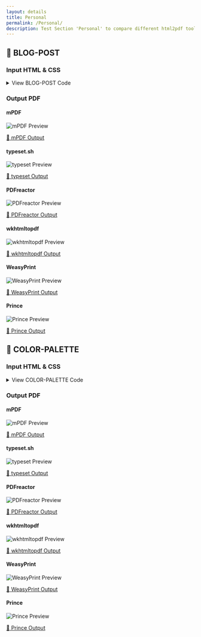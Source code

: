 ```yaml
---
layout: details
title: Personal
permalink: /Personal/
description: Test Section 'Personal' to compare different html2pdf tools.
---
```




## 🔬 BLOG-POST

### Input HTML & CSS

<details>
    <summary>
        View BLOG-POST Code
    </summary>
    <pre><code class="hljs xml"><span class="hljs-meta">&lt;!doctype <span class="hljs-meta-keyword">html</span>&gt;</span>
<span class="hljs-tag">&lt;<span class="hljs-name">html</span> <span class="hljs-attr">lang</span>=<span class="hljs-string">"en"</span>&gt;</span>
  <span class="hljs-tag">&lt;<span class="hljs-name">head</span>&gt;</span>
    <span class="hljs-tag">&lt;<span class="hljs-name">meta</span> <span class="hljs-attr">charset</span>=<span class="hljs-string">"utf-8"</span>/&gt;</span>
    <span class="hljs-tag">&lt;<span class="hljs-name">style</span>&gt;</span>
html,body
{
	height:100%;
	margin:0;
	padding:0
}

body
{
	font-size:1.2rem;
	font-family:monospace
}

a
{
	color:#195584
}

a:visited,a:hover,a:active
{
	color:#7b598f
}

.boxes
{
	display:grid;
	grid-template-columns:repeat(auto-fill,minmax(320px,1fr));
	grid-gap:2rem;
	margin:2rem
}

.boxes a
{
	padding:2rem;
	border:1vw solid;
	text-decoration:none;
	font-weight:700;
	font-size:1.4rem;
	background:#e0ffff
}

.boxes a span
{
	color:#000;
	margin-top:2rem;
	display:block;
	font-weight:400;
	font-size:1.2rem
}

h1
{
	letter-spacing:.2em;
	padding:2rem;
	padding-top:0;
	margin:0;
	overflow:hidden;
	font-weight:700
}

	@page
	{
		margin:2cm;
		background:#ffffe0
	}

	img{
		max-width: 100%;
	}

	@page:first
	{
		@top-right{
			content: "";
		}
		@top-left{
			content: "";
		}
		@bottom-right{
			content: "";
		}
		@bottom-left{
			content: "";
		}
		margin-top:6cm
	}

	@page:left
	{
		@top-left{
			content: "Create Color Images from HEX colors with PHP";
		}
		@bottom-right{
			content: counter(page);
		}
		margin-right:4cm
	}

	@page:right
	{
		@top-right{
			content: "Create Color Images from HEX colors with PHP";
		}
		@bottom-left{
			content: counter(page);
		}
		margin-left:4cm
	}

	body
	{
		font-size:24pt
	}

	html *,a,a:visited,a:hover,a:active
	{
		color:#000;
		font-family:Georgia,serif
	}

	code{
		word-break:break-word;
	}

	a:after
	{
		display:block;
		margin-top:1cm;
		content:attr(href);
		overflow-wrap:break-word;
		word-wrap:break-word;
		-ms-word-break:break-all;
		word-break:break-all;
		word-break:break-word;
		-ms-hyphens:auto;
		-moz-hyphens:auto;
		-webkit-hyphens:auto;
		hyphens:auto
	}

	h2
	{
		page-break-before:always
	}

	h2:nth-child(1):before
	{
		page-break-after:always;
		display:block;
		font-size:1.4rem;
		font-weight:400;
		content:"Source: https://convertingcolors.com/blog/article/create_color_images_from_hex_colors_with_php.html"
	}

	h1:after
	{
		display:block;
		margin-top:4cm;
		content:"Beautiful Color Palettes with PHP";
		line-height:12vw;
		font-size:6vw
	}

	.boxes
	{
		display:block
	}

	.boxes a
	{
		page-break-inside:avoid;
		display:block;
		width:calc(100vw - 4cm);
		margin-bottom:1cm;
		padding:1cm;
		border:1mm solid;
		border-color:#000;
		border-image:none
	}

	.boxes a span
	{
		font-size:1.4rem
	}

	
/*

Monokai Sublime style. Derived from Monokai by noformnocontent http://nn.mit-license.org/

*/

.hljs {
    display: block;
    overflow-x: auto;
    padding: 0.5em;
    background: #23241f;
  }
  
  .hljs,
  .hljs-tag,
  .hljs-subst {
    color: #f8f8f2;
  }
  
  .hljs-strong,
  .hljs-emphasis {
    color: #a8a8a2;
  }
  
  .hljs-bullet,
  .hljs-quote,
  .hljs-number,
  .hljs-regexp,
  .hljs-literal,
  .hljs-link {
    color: #ae81ff;
  }
  
  .hljs-code,
  .hljs-title,
  .hljs-section,
  .hljs-selector-class {
    color: #a6e22e;
  }
  
  .hljs-strong {
    font-weight: bold;
  }
  
  .hljs-emphasis {
    font-style: italic;
  }
  
  .hljs-keyword,
  .hljs-selector-tag,
  .hljs-name,
  .hljs-attr {
    color: #f92672;
  }
  
  .hljs-symbol,
  .hljs-attribute {
    color: #66d9ef;
  }
  
  .hljs-params,
  .hljs-class .hljs-title {
    color: #f8f8f2;
  }
  
  .hljs-string,
  .hljs-type,
  .hljs-built_in,
  .hljs-builtin-name,
  .hljs-selector-id,
  .hljs-selector-attr,
  .hljs-selector-pseudo,
  .hljs-addition,
  .hljs-variable,
  .hljs-template-variable {
    color: #e6db74;
  }
  
  .hljs-comment,
  .hljs-deletion,
  .hljs-meta {
    color: #75715e;
  }
    <span class="hljs-tag">&lt;/<span class="hljs-name">style</span>&gt;</span>
  <span class="hljs-tag">&lt;/<span class="hljs-name">head</span>&gt;</span>
  <span class="hljs-tag">&lt;<span class="hljs-name">body</span>&gt;</span>
	<span class="hljs-tag">&lt;<span class="hljs-name">header</span> <span class="hljs-attr">role</span>=<span class="hljs-string">"banner"</span>&gt;</span>
		<span class="hljs-tag">&lt;<span class="hljs-name">h1</span>&gt;</span>Create Color Images from HEX colors with PHP<span class="hljs-tag">&lt;/<span class="hljs-name">h1</span>&gt;</span>
	<span class="hljs-tag">&lt;/<span class="hljs-name">header</span>&gt;</span>
	<span class="hljs-tag">&lt;<span class="hljs-name">main</span> <span class="hljs-attr">role</span>=<span class="hljs-string">"main"</span>&gt;</span>
		<span class="hljs-tag">&lt;<span class="hljs-name">p</span>&gt;</span><span class="hljs-tag">&lt;<span class="hljs-name">img</span> <span class="hljs-attr">src</span>=<span class="hljs-string">"https://convertingcolors.com/images/create_color_images_from_hex_colors_with_php/result_6_colors.png"</span> <span class="hljs-attr">alt</span>=<span class="hljs-string">"Result six colors"</span> <span class="hljs-attr">title</span>=<span class="hljs-string">"Result six colors"</span>&gt;</span><span class="hljs-tag">&lt;/<span class="hljs-name">p</span>&gt;</span>
			<span class="hljs-tag">&lt;<span class="hljs-name">p</span>&gt;</span>As a source for our image, we take a PHP array which contains the HEX values of the background and text colors we want to use for our image.<span class="hljs-tag">&lt;/<span class="hljs-name">p</span>&gt;</span>
			<span class="hljs-tag">&lt;<span class="hljs-name">pre</span>&gt;</span><span class="hljs-tag">&lt;<span class="hljs-name">code</span> <span class="hljs-attr">class</span>=<span class="hljs-string">"hljs php"</span>&gt;</span><span class="hljs-tag">&lt;<span class="hljs-name">span</span> <span class="hljs-attr">class</span>=<span class="hljs-string">"hljs-meta"</span>&gt;</span><span class="hljs-symbol">&amp;lt;</span>?php<span class="hljs-tag">&lt;/<span class="hljs-name">span</span>&gt;</span>
				$aColors = [
					[
						<span class="hljs-tag">&lt;<span class="hljs-name">span</span> <span class="hljs-attr">class</span>=<span class="hljs-string">"hljs-string"</span>&gt;</span>'background'<span class="hljs-tag">&lt;/<span class="hljs-name">span</span>&gt;</span> =<span class="hljs-symbol">&amp;gt;</span> <span class="hljs-tag">&lt;<span class="hljs-name">span</span> <span class="hljs-attr">class</span>=<span class="hljs-string">"hljs-string"</span>&gt;</span>'E24667'<span class="hljs-tag">&lt;/<span class="hljs-name">span</span>&gt;</span>,
						<span class="hljs-tag">&lt;<span class="hljs-name">span</span> <span class="hljs-attr">class</span>=<span class="hljs-string">"hljs-string"</span>&gt;</span>'text'<span class="hljs-tag">&lt;/<span class="hljs-name">span</span>&gt;</span>       =<span class="hljs-symbol">&amp;gt;</span> <span class="hljs-tag">&lt;<span class="hljs-name">span</span> <span class="hljs-attr">class</span>=<span class="hljs-string">"hljs-string"</span>&gt;</span>'FFFFFF'<span class="hljs-tag">&lt;/<span class="hljs-name">span</span>&gt;</span>
					],
					[
						<span class="hljs-tag">&lt;<span class="hljs-name">span</span> <span class="hljs-attr">class</span>=<span class="hljs-string">"hljs-string"</span>&gt;</span>'background'<span class="hljs-tag">&lt;/<span class="hljs-name">span</span>&gt;</span> =<span class="hljs-symbol">&amp;gt;</span> <span class="hljs-tag">&lt;<span class="hljs-name">span</span> <span class="hljs-attr">class</span>=<span class="hljs-string">"hljs-string"</span>&gt;</span>'FFC9D5'<span class="hljs-tag">&lt;/<span class="hljs-name">span</span>&gt;</span>,
						<span class="hljs-tag">&lt;<span class="hljs-name">span</span> <span class="hljs-attr">class</span>=<span class="hljs-string">"hljs-string"</span>&gt;</span>'text'<span class="hljs-tag">&lt;/<span class="hljs-name">span</span>&gt;</span>       =<span class="hljs-symbol">&amp;gt;</span> <span class="hljs-tag">&lt;<span class="hljs-name">span</span> <span class="hljs-attr">class</span>=<span class="hljs-string">"hljs-string"</span>&gt;</span>'000000'<span class="hljs-tag">&lt;/<span class="hljs-name">span</span>&gt;</span>
					],
					[
						<span class="hljs-tag">&lt;<span class="hljs-name">span</span> <span class="hljs-attr">class</span>=<span class="hljs-string">"hljs-string"</span>&gt;</span>'background'<span class="hljs-tag">&lt;/<span class="hljs-name">span</span>&gt;</span> =<span class="hljs-symbol">&amp;gt;</span> <span class="hljs-tag">&lt;<span class="hljs-name">span</span> <span class="hljs-attr">class</span>=<span class="hljs-string">"hljs-string"</span>&gt;</span>'C046E2'<span class="hljs-tag">&lt;/<span class="hljs-name">span</span>&gt;</span>,
						<span class="hljs-tag">&lt;<span class="hljs-name">span</span> <span class="hljs-attr">class</span>=<span class="hljs-string">"hljs-string"</span>&gt;</span>'text'<span class="hljs-tag">&lt;/<span class="hljs-name">span</span>&gt;</span>       =<span class="hljs-symbol">&amp;gt;</span> <span class="hljs-tag">&lt;<span class="hljs-name">span</span> <span class="hljs-attr">class</span>=<span class="hljs-string">"hljs-string"</span>&gt;</span>'000000'<span class="hljs-tag">&lt;/<span class="hljs-name">span</span>&gt;</span>
					],
					[
						<span class="hljs-tag">&lt;<span class="hljs-name">span</span> <span class="hljs-attr">class</span>=<span class="hljs-string">"hljs-string"</span>&gt;</span>'background'<span class="hljs-tag">&lt;/<span class="hljs-name">span</span>&gt;</span> =<span class="hljs-symbol">&amp;gt;</span> <span class="hljs-tag">&lt;<span class="hljs-name">span</span> <span class="hljs-attr">class</span>=<span class="hljs-string">"hljs-string"</span>&gt;</span>'806066'<span class="hljs-tag">&lt;/<span class="hljs-name">span</span>&gt;</span>,
						<span class="hljs-tag">&lt;<span class="hljs-name">span</span> <span class="hljs-attr">class</span>=<span class="hljs-string">"hljs-string"</span>&gt;</span>'text'<span class="hljs-tag">&lt;/<span class="hljs-name">span</span>&gt;</span>       =<span class="hljs-symbol">&amp;gt;</span> <span class="hljs-tag">&lt;<span class="hljs-name">span</span> <span class="hljs-attr">class</span>=<span class="hljs-string">"hljs-string"</span>&gt;</span>'FFFFFF'<span class="hljs-tag">&lt;/<span class="hljs-name">span</span>&gt;</span>
					],
					[
						<span class="hljs-tag">&lt;<span class="hljs-name">span</span> <span class="hljs-attr">class</span>=<span class="hljs-string">"hljs-string"</span>&gt;</span>'background'<span class="hljs-tag">&lt;/<span class="hljs-name">span</span>&gt;</span> =<span class="hljs-symbol">&amp;gt;</span> <span class="hljs-tag">&lt;<span class="hljs-name">span</span> <span class="hljs-attr">class</span>=<span class="hljs-string">"hljs-string"</span>&gt;</span>'000000'<span class="hljs-tag">&lt;/<span class="hljs-name">span</span>&gt;</span>,
						<span class="hljs-tag">&lt;<span class="hljs-name">span</span> <span class="hljs-attr">class</span>=<span class="hljs-string">"hljs-string"</span>&gt;</span>'text'<span class="hljs-tag">&lt;/<span class="hljs-name">span</span>&gt;</span>       =<span class="hljs-symbol">&amp;gt;</span> <span class="hljs-tag">&lt;<span class="hljs-name">span</span> <span class="hljs-attr">class</span>=<span class="hljs-string">"hljs-string"</span>&gt;</span>'FFFFFF'<span class="hljs-tag">&lt;/<span class="hljs-name">span</span>&gt;</span>
					],
					[
						<span class="hljs-tag">&lt;<span class="hljs-name">span</span> <span class="hljs-attr">class</span>=<span class="hljs-string">"hljs-string"</span>&gt;</span>'background'<span class="hljs-tag">&lt;/<span class="hljs-name">span</span>&gt;</span> =<span class="hljs-symbol">&amp;gt;</span> <span class="hljs-tag">&lt;<span class="hljs-name">span</span> <span class="hljs-attr">class</span>=<span class="hljs-string">"hljs-string"</span>&gt;</span>'808080'<span class="hljs-tag">&lt;/<span class="hljs-name">span</span>&gt;</span>,
						<span class="hljs-tag">&lt;<span class="hljs-name">span</span> <span class="hljs-attr">class</span>=<span class="hljs-string">"hljs-string"</span>&gt;</span>'text'<span class="hljs-tag">&lt;/<span class="hljs-name">span</span>&gt;</span>       =<span class="hljs-symbol">&amp;gt;</span> <span class="hljs-tag">&lt;<span class="hljs-name">span</span> <span class="hljs-attr">class</span>=<span class="hljs-string">"hljs-string"</span>&gt;</span>'FFFFFF'<span class="hljs-tag">&lt;/<span class="hljs-name">span</span>&gt;</span>
					]
				];<span class="hljs-tag">&lt;/<span class="hljs-name">code</span>&gt;</span><span class="hljs-tag">&lt;/<span class="hljs-name">pre</span>&gt;</span>
			<span class="hljs-tag">&lt;<span class="hljs-name">p</span>&gt;</span>Via <span class="hljs-tag">&lt;<span class="hljs-name">a</span> <span class="hljs-attr">href</span>=<span class="hljs-string">"https://www.php.net/array_walk"</span> <span class="hljs-attr">target</span>=<span class="hljs-string">"_blank"</span> <span class="hljs-attr">rel</span>=<span class="hljs-string">"noreferrer noopener"</span>&gt;</span>array_walk<span class="hljs-tag">&lt;/<span class="hljs-name">a</span>&gt;</span>, we add the RGB versions of the colors to the array by adding two new keys, background_rgb and text_rgb. We also add the text message we want to see on the image with the key text_msg.<span class="hljs-tag">&lt;/<span class="hljs-name">p</span>&gt;</span>
			<span class="hljs-tag">&lt;<span class="hljs-name">pre</span>&gt;</span><span class="hljs-tag">&lt;<span class="hljs-name">code</span> <span class="hljs-attr">class</span>=<span class="hljs-string">"hljs php"</span>&gt;</span>array_walk($aColors, <span class="hljs-tag">&lt;<span class="hljs-name">span</span> <span class="hljs-attr">class</span>=<span class="hljs-string">"hljs-function"</span>&gt;</span><span class="hljs-tag">&lt;<span class="hljs-name">span</span> <span class="hljs-attr">class</span>=<span class="hljs-string">"hljs-keyword"</span>&gt;</span>function<span class="hljs-tag">&lt;/<span class="hljs-name">span</span>&gt;</span><span class="hljs-tag">&lt;<span class="hljs-name">span</span> <span class="hljs-attr">class</span>=<span class="hljs-string">"hljs-params"</span>&gt;</span>(<span class="hljs-symbol">&amp;amp;</span>$aColor, $key)<span class="hljs-tag">&lt;/<span class="hljs-name">span</span>&gt;</span><span class="hljs-tag">&lt;/<span class="hljs-name">span</span>&gt;</span>{<span class="hljs-tag">&lt;/<span class="hljs-name">code</span>&gt;</span><span class="hljs-tag">&lt;/<span class="hljs-name">pre</span>&gt;</span>
			<span class="hljs-tag">&lt;<span class="hljs-name">p</span>&gt;</span>Within the array_walk, we convert the <span class="hljs-tag">&lt;<span class="hljs-name">a</span> <span class="hljs-attr">href</span>=<span class="hljs-string">"https://convertingcolors.com/format-hex.html"</span> <span class="hljs-attr">target</span>=<span class="hljs-string">"_blank"</span> <span class="hljs-attr">rel</span>=<span class="hljs-string">"noreferrer noopener"</span>&gt;</span>HEX color<span class="hljs-tag">&lt;/<span class="hljs-name">a</span>&gt;</span> value to RGB. For details on the conversion, please see <span class="hljs-tag">&lt;<span class="hljs-name">a</span> <span class="hljs-attr">href</span>=<span class="hljs-string">"https://convertingcolors.com/blog/article/convert_hex_to_rgb_with_php.html"</span> <span class="hljs-attr">target</span>=<span class="hljs-string">"_blank"</span> <span class="hljs-attr">rel</span>=<span class="hljs-string">"noreferrer noopener"</span>&gt;</span>the blog post Convert HEX to RGB with PHP
			<span class="hljs-tag">&lt;/<span class="hljs-name">a</span>&gt;</span>.<span class="hljs-tag">&lt;/<span class="hljs-name">p</span>&gt;</span>
			<span class="hljs-tag">&lt;<span class="hljs-name">pre</span>&gt;</span><span class="hljs-tag">&lt;<span class="hljs-name">code</span> <span class="hljs-attr">class</span>=<span class="hljs-string">"hljs php"</span>&gt;</span>    <span class="hljs-tag">&lt;<span class="hljs-name">span</span> <span class="hljs-attr">class</span>=<span class="hljs-string">"hljs-keyword"</span>&gt;</span>list<span class="hljs-tag">&lt;/<span class="hljs-name">span</span>&gt;</span>(
					$iBackgroundRed, 
					$iBackgroundGreen, 
					$iBackgroundBlue
				) = array_map(
					<span class="hljs-tag">&lt;<span class="hljs-name">span</span> <span class="hljs-attr">class</span>=<span class="hljs-string">"hljs-string"</span>&gt;</span>'hexdec'<span class="hljs-tag">&lt;/<span class="hljs-name">span</span>&gt;</span>, 
					str_split($aColor[<span class="hljs-tag">&lt;<span class="hljs-name">span</span> <span class="hljs-attr">class</span>=<span class="hljs-string">"hljs-string"</span>&gt;</span>'background'<span class="hljs-tag">&lt;/<span class="hljs-name">span</span>&gt;</span>], <span class="hljs-tag">&lt;<span class="hljs-name">span</span> <span class="hljs-attr">class</span>=<span class="hljs-string">"hljs-number"</span>&gt;</span>2<span class="hljs-tag">&lt;/<span class="hljs-name">span</span>&gt;</span>)
				);<span class="hljs-tag">&lt;/<span class="hljs-name">code</span>&gt;</span><span class="hljs-tag">&lt;/<span class="hljs-name">pre</span>&gt;</span>
			<span class="hljs-tag">&lt;<span class="hljs-name">p</span>&gt;</span>Again we convert the <span class="hljs-tag">&lt;<span class="hljs-name">a</span> <span class="hljs-attr">href</span>=<span class="hljs-string">"https://convertingcolors.com/format-hex.html"</span> <span class="hljs-attr">target</span>=<span class="hljs-string">"_blank"</span> <span class="hljs-attr">rel</span>=<span class="hljs-string">"noreferrer noopener"</span>&gt;</span>HEX color<span class="hljs-tag">&lt;/<span class="hljs-name">a</span>&gt;</span>, but this time for the text color.<span class="hljs-tag">&lt;/<span class="hljs-name">p</span>&gt;</span>
			<span class="hljs-tag">&lt;<span class="hljs-name">pre</span>&gt;</span><span class="hljs-tag">&lt;<span class="hljs-name">code</span> <span class="hljs-attr">class</span>=<span class="hljs-string">"hljs php"</span>&gt;</span>    <span class="hljs-tag">&lt;<span class="hljs-name">span</span> <span class="hljs-attr">class</span>=<span class="hljs-string">"hljs-keyword"</span>&gt;</span>list<span class="hljs-tag">&lt;/<span class="hljs-name">span</span>&gt;</span>(
					$iTextRed, 
					$iTextGreen, 
					$iTextBlue
				) = array_map(
					<span class="hljs-tag">&lt;<span class="hljs-name">span</span> <span class="hljs-attr">class</span>=<span class="hljs-string">"hljs-string"</span>&gt;</span>'hexdec'<span class="hljs-tag">&lt;/<span class="hljs-name">span</span>&gt;</span>, 
					str_split($aColor[<span class="hljs-tag">&lt;<span class="hljs-name">span</span> <span class="hljs-attr">class</span>=<span class="hljs-string">"hljs-string"</span>&gt;</span>'text'<span class="hljs-tag">&lt;/<span class="hljs-name">span</span>&gt;</span>], <span class="hljs-tag">&lt;<span class="hljs-name">span</span> <span class="hljs-attr">class</span>=<span class="hljs-string">"hljs-number"</span>&gt;</span>2<span class="hljs-tag">&lt;/<span class="hljs-name">span</span>&gt;</span>)
				);<span class="hljs-tag">&lt;/<span class="hljs-name">code</span>&gt;</span><span class="hljs-tag">&lt;/<span class="hljs-name">pre</span>&gt;</span>
			<span class="hljs-tag">&lt;<span class="hljs-name">p</span>&gt;</span>Then we add these values to our $aColor array and finally set the text message to the background <span class="hljs-tag">&lt;<span class="hljs-name">a</span> <span class="hljs-attr">href</span>=<span class="hljs-string">"https://convertingcolors.com/format-hex.html"</span> <span class="hljs-attr">target</span>=<span class="hljs-string">"_blank"</span> <span class="hljs-attr">rel</span>=<span class="hljs-string">"noreferrer noopener"</span>&gt;</span>HEX color<span class="hljs-tag">&lt;/<span class="hljs-name">a</span>&gt;</span>.<span class="hljs-tag">&lt;/<span class="hljs-name">p</span>&gt;</span>
			<span class="hljs-tag">&lt;<span class="hljs-name">pre</span>&gt;</span><span class="hljs-tag">&lt;<span class="hljs-name">code</span> <span class="hljs-attr">class</span>=<span class="hljs-string">"hljs php"</span>&gt;</span>    $aColor[<span class="hljs-tag">&lt;<span class="hljs-name">span</span> <span class="hljs-attr">class</span>=<span class="hljs-string">"hljs-string"</span>&gt;</span>'background_rgb'<span class="hljs-tag">&lt;/<span class="hljs-name">span</span>&gt;</span>] = [
					<span class="hljs-tag">&lt;<span class="hljs-name">span</span> <span class="hljs-attr">class</span>=<span class="hljs-string">"hljs-string"</span>&gt;</span>'red'<span class="hljs-tag">&lt;/<span class="hljs-name">span</span>&gt;</span>   =<span class="hljs-symbol">&amp;gt;</span> $iBackgroundRed, 
					<span class="hljs-tag">&lt;<span class="hljs-name">span</span> <span class="hljs-attr">class</span>=<span class="hljs-string">"hljs-string"</span>&gt;</span>'green'<span class="hljs-tag">&lt;/<span class="hljs-name">span</span>&gt;</span> =<span class="hljs-symbol">&amp;gt;</span> $iBackgroundGreen, 
					<span class="hljs-tag">&lt;<span class="hljs-name">span</span> <span class="hljs-attr">class</span>=<span class="hljs-string">"hljs-string"</span>&gt;</span>'blue'<span class="hljs-tag">&lt;/<span class="hljs-name">span</span>&gt;</span>  =<span class="hljs-symbol">&amp;gt;</span> $iBackgroundBlue
				];
				$aColor[<span class="hljs-tag">&lt;<span class="hljs-name">span</span> <span class="hljs-attr">class</span>=<span class="hljs-string">"hljs-string"</span>&gt;</span>'text_rgb'<span class="hljs-tag">&lt;/<span class="hljs-name">span</span>&gt;</span>] = [
					<span class="hljs-tag">&lt;<span class="hljs-name">span</span> <span class="hljs-attr">class</span>=<span class="hljs-string">"hljs-string"</span>&gt;</span>'red'<span class="hljs-tag">&lt;/<span class="hljs-name">span</span>&gt;</span>   =<span class="hljs-symbol">&amp;gt;</span> $iTextRed, 
					<span class="hljs-tag">&lt;<span class="hljs-name">span</span> <span class="hljs-attr">class</span>=<span class="hljs-string">"hljs-string"</span>&gt;</span>'green'<span class="hljs-tag">&lt;/<span class="hljs-name">span</span>&gt;</span> =<span class="hljs-symbol">&amp;gt;</span> $iTextGreen, 
					<span class="hljs-tag">&lt;<span class="hljs-name">span</span> <span class="hljs-attr">class</span>=<span class="hljs-string">"hljs-string"</span>&gt;</span>'blue'<span class="hljs-tag">&lt;/<span class="hljs-name">span</span>&gt;</span>  =<span class="hljs-symbol">&amp;gt;</span> $iTextBlue
				];
			
				$aColor[<span class="hljs-tag">&lt;<span class="hljs-name">span</span> <span class="hljs-attr">class</span>=<span class="hljs-string">"hljs-string"</span>&gt;</span>'text_msg'<span class="hljs-tag">&lt;/<span class="hljs-name">span</span>&gt;</span>] = <span class="hljs-tag">&lt;<span class="hljs-name">span</span> <span class="hljs-attr">class</span>=<span class="hljs-string">"hljs-string"</span>&gt;</span>'#'<span class="hljs-tag">&lt;/<span class="hljs-name">span</span>&gt;</span> . $aColor[<span class="hljs-tag">&lt;<span class="hljs-name">span</span> <span class="hljs-attr">class</span>=<span class="hljs-string">"hljs-string"</span>&gt;</span>'background'<span class="hljs-tag">&lt;/<span class="hljs-name">span</span>&gt;</span>];
			});<span class="hljs-tag">&lt;/<span class="hljs-name">code</span>&gt;</span><span class="hljs-tag">&lt;/<span class="hljs-name">pre</span>&gt;</span>
			<span class="hljs-tag">&lt;<span class="hljs-name">p</span>&gt;</span>After the extension of the array with the <span class="hljs-tag">&lt;<span class="hljs-name">a</span> <span class="hljs-attr">href</span>=<span class="hljs-string">"https://convertingcolors.com/format-rgb.html"</span> <span class="hljs-attr">target</span>=<span class="hljs-string">"_blank"</span> <span class="hljs-attr">rel</span>=<span class="hljs-string">"noreferrer noopener"</span>&gt;</span>RGB color<span class="hljs-tag">&lt;/<span class="hljs-name">a</span>&gt;</span> values, we define a new image object with the <span class="hljs-tag">&lt;<span class="hljs-name">a</span> <span class="hljs-attr">href</span>=<span class="hljs-string">"https://www.php.net/imagecreate"</span> <span class="hljs-attr">target</span>=<span class="hljs-string">"_blank"</span> <span class="hljs-attr">rel</span>=<span class="hljs-string">"noreferrer noopener"</span>&gt;</span>imagecreate<span class="hljs-tag">&lt;/<span class="hljs-name">a</span>&gt;</span> function. The width of the image is 1600 and the height 1200 pixel.<span class="hljs-tag">&lt;/<span class="hljs-name">p</span>&gt;</span>
			<span class="hljs-tag">&lt;<span class="hljs-name">pre</span>&gt;</span><span class="hljs-tag">&lt;<span class="hljs-name">code</span> <span class="hljs-attr">class</span>=<span class="hljs-string">"hljs php"</span>&gt;</span>$oImage         = imagecreate(<span class="hljs-tag">&lt;<span class="hljs-name">span</span> <span class="hljs-attr">class</span>=<span class="hljs-string">"hljs-number"</span>&gt;</span>1600<span class="hljs-tag">&lt;/<span class="hljs-name">span</span>&gt;</span>, <span class="hljs-tag">&lt;<span class="hljs-name">span</span> <span class="hljs-attr">class</span>=<span class="hljs-string">"hljs-number"</span>&gt;</span>1200<span class="hljs-tag">&lt;/<span class="hljs-name">span</span>&gt;</span>);<span class="hljs-tag">&lt;/<span class="hljs-name">code</span>&gt;</span><span class="hljs-tag">&lt;/<span class="hljs-name">pre</span>&gt;</span>
			<span class="hljs-tag">&lt;<span class="hljs-name">p</span>&gt;</span>We store the width and height in separate variables because we need them later for some calculations. Also, in that way, if you want to change the image size, you only need to change it in one place (the <span class="hljs-tag">&lt;<span class="hljs-name">a</span> <span class="hljs-attr">href</span>=<span class="hljs-string">"https://www.php.net/imagecreate"</span> <span class="hljs-attr">target</span>=<span class="hljs-string">"_blank"</span> <span class="hljs-attr">rel</span>=<span class="hljs-string">"noreferrer noopener"</span>&gt;</span>imagecreate<span class="hljs-tag">&lt;/<span class="hljs-name">a</span>&gt;</span> call).<span class="hljs-tag">&lt;/<span class="hljs-name">p</span>&gt;</span>
			<span class="hljs-tag">&lt;<span class="hljs-name">pre</span>&gt;</span><span class="hljs-tag">&lt;<span class="hljs-name">code</span> <span class="hljs-attr">class</span>=<span class="hljs-string">"hljs php"</span>&gt;</span>$iImageWidth    = imagesx($oImage);
			$iImageHeight   = imagesy($oImage);<span class="hljs-tag">&lt;/<span class="hljs-name">code</span>&gt;</span><span class="hljs-tag">&lt;/<span class="hljs-name">pre</span>&gt;</span>
			<span class="hljs-tag">&lt;<span class="hljs-name">p</span>&gt;</span>For the text message we want to display, we need to have some font file for it. In this example, I use the <span class="hljs-tag">&lt;<span class="hljs-name">a</span> <span class="hljs-attr">href</span>=<span class="hljs-string">"https://www.fontsquirrel.com/fonts/amble"</span> <span class="hljs-attr">target</span>=<span class="hljs-string">"_blank"</span> <span class="hljs-attr">rel</span>=<span class="hljs-string">"noreferrer noopener"</span>&gt;</span>Amble font, which you can find here<span class="hljs-tag">&lt;/<span class="hljs-name">a</span>&gt;</span>.<span class="hljs-tag">&lt;/<span class="hljs-name">p</span>&gt;</span>
			<span class="hljs-tag">&lt;<span class="hljs-name">pre</span>&gt;</span><span class="hljs-tag">&lt;<span class="hljs-name">code</span> <span class="hljs-attr">class</span>=<span class="hljs-string">"hljs php"</span>&gt;</span>$sFontFile      = <span class="hljs-tag">&lt;<span class="hljs-name">span</span> <span class="hljs-attr">class</span>=<span class="hljs-string">"hljs-string"</span>&gt;</span>'fonts/amble/Amble-Bold.ttf'<span class="hljs-tag">&lt;/<span class="hljs-name">span</span>&gt;</span>;<span class="hljs-tag">&lt;/<span class="hljs-name">code</span>&gt;</span><span class="hljs-tag">&lt;/<span class="hljs-name">pre</span>&gt;</span>
			<span class="hljs-tag">&lt;<span class="hljs-name">p</span>&gt;</span>In the case we have multiple colors in our array, we want to show a color palette. If only one color is there, we show this color over the full image. For that, we need to divide the image width with the number of colors, so we get to know how wide each color section should be.<span class="hljs-tag">&lt;/<span class="hljs-name">p</span>&gt;</span>
			<span class="hljs-tag">&lt;<span class="hljs-name">pre</span>&gt;</span><span class="hljs-tag">&lt;<span class="hljs-name">code</span> <span class="hljs-attr">class</span>=<span class="hljs-string">"hljs php"</span>&gt;</span>$iColorWidth    = $iImageWidth / count($aColors);<span class="hljs-tag">&lt;/<span class="hljs-name">code</span>&gt;</span><span class="hljs-tag">&lt;/<span class="hljs-name">pre</span>&gt;</span>
			<span class="hljs-tag">&lt;<span class="hljs-name">p</span>&gt;</span>In each of these sections, we display the colors HEX code as a text message, and the length of the text should not overflow the width of a single color. Therefore we adjust the font size by dividing the color width by 6.<span class="hljs-tag">&lt;/<span class="hljs-name">p</span>&gt;</span>
			<span class="hljs-tag">&lt;<span class="hljs-name">pre</span>&gt;</span><span class="hljs-tag">&lt;<span class="hljs-name">code</span> <span class="hljs-attr">class</span>=<span class="hljs-string">"hljs php"</span>&gt;</span>$iFontSize      = $iColorWidth / <span class="hljs-tag">&lt;<span class="hljs-name">span</span> <span class="hljs-attr">class</span>=<span class="hljs-string">"hljs-number"</span>&gt;</span>6<span class="hljs-tag">&lt;/<span class="hljs-name">span</span>&gt;</span>;<span class="hljs-tag">&lt;/<span class="hljs-name">code</span>&gt;</span><span class="hljs-tag">&lt;/<span class="hljs-name">pre</span>&gt;</span>
			<span class="hljs-tag">&lt;<span class="hljs-name">p</span>&gt;</span>To know in our loop at which color we are right now, we also define a counter.<span class="hljs-tag">&lt;/<span class="hljs-name">p</span>&gt;</span>
			<span class="hljs-tag">&lt;<span class="hljs-name">pre</span>&gt;</span><span class="hljs-tag">&lt;<span class="hljs-name">code</span> <span class="hljs-attr">class</span>=<span class="hljs-string">"hljs php"</span>&gt;</span>$iColorCount    = <span class="hljs-tag">&lt;<span class="hljs-name">span</span> <span class="hljs-attr">class</span>=<span class="hljs-string">"hljs-number"</span>&gt;</span>0<span class="hljs-tag">&lt;/<span class="hljs-name">span</span>&gt;</span>;<span class="hljs-tag">&lt;/<span class="hljs-name">code</span>&gt;</span><span class="hljs-tag">&lt;/<span class="hljs-name">pre</span>&gt;</span>
			<span class="hljs-tag">&lt;<span class="hljs-name">p</span>&gt;</span>Now we can finally loop through the colors and put the colors and messages on the picture. First, we need to allocate the color for the image. That is also why we needed to convert our HEX values to RGB.<span class="hljs-tag">&lt;/<span class="hljs-name">p</span>&gt;</span>
			<span class="hljs-tag">&lt;<span class="hljs-name">pre</span>&gt;</span><span class="hljs-tag">&lt;<span class="hljs-name">code</span> <span class="hljs-attr">class</span>=<span class="hljs-string">"hljs php"</span>&gt;</span><span class="hljs-tag">&lt;<span class="hljs-name">span</span> <span class="hljs-attr">class</span>=<span class="hljs-string">"hljs-keyword"</span>&gt;</span>foreach<span class="hljs-tag">&lt;/<span class="hljs-name">span</span>&gt;</span>($aColors <span class="hljs-tag">&lt;<span class="hljs-name">span</span> <span class="hljs-attr">class</span>=<span class="hljs-string">"hljs-keyword"</span>&gt;</span>as<span class="hljs-tag">&lt;/<span class="hljs-name">span</span>&gt;</span> $aColor){
			
				$iBackgroundColor = imagecolorallocate(
					$oImage, 
					$aColor[<span class="hljs-tag">&lt;<span class="hljs-name">span</span> <span class="hljs-attr">class</span>=<span class="hljs-string">"hljs-string"</span>&gt;</span>'background_rgb'<span class="hljs-tag">&lt;/<span class="hljs-name">span</span>&gt;</span>][<span class="hljs-tag">&lt;<span class="hljs-name">span</span> <span class="hljs-attr">class</span>=<span class="hljs-string">"hljs-string"</span>&gt;</span>'red'<span class="hljs-tag">&lt;/<span class="hljs-name">span</span>&gt;</span>], 
					$aColor[<span class="hljs-tag">&lt;<span class="hljs-name">span</span> <span class="hljs-attr">class</span>=<span class="hljs-string">"hljs-string"</span>&gt;</span>'background_rgb'<span class="hljs-tag">&lt;/<span class="hljs-name">span</span>&gt;</span>][<span class="hljs-tag">&lt;<span class="hljs-name">span</span> <span class="hljs-attr">class</span>=<span class="hljs-string">"hljs-string"</span>&gt;</span>'green'<span class="hljs-tag">&lt;/<span class="hljs-name">span</span>&gt;</span>], 
					$aColor[<span class="hljs-tag">&lt;<span class="hljs-name">span</span> <span class="hljs-attr">class</span>=<span class="hljs-string">"hljs-string"</span>&gt;</span>'background_rgb'<span class="hljs-tag">&lt;/<span class="hljs-name">span</span>&gt;</span>][<span class="hljs-tag">&lt;<span class="hljs-name">span</span> <span class="hljs-attr">class</span>=<span class="hljs-string">"hljs-string"</span>&gt;</span>'blue'<span class="hljs-tag">&lt;/<span class="hljs-name">span</span>&gt;</span>]
				);
				$iTextColor       = imagecolorallocate(
					$oImage, 
					$aColor[<span class="hljs-tag">&lt;<span class="hljs-name">span</span> <span class="hljs-attr">class</span>=<span class="hljs-string">"hljs-string"</span>&gt;</span>'text_rgb'<span class="hljs-tag">&lt;/<span class="hljs-name">span</span>&gt;</span>][<span class="hljs-tag">&lt;<span class="hljs-name">span</span> <span class="hljs-attr">class</span>=<span class="hljs-string">"hljs-string"</span>&gt;</span>'red'<span class="hljs-tag">&lt;/<span class="hljs-name">span</span>&gt;</span>], 
					$aColor[<span class="hljs-tag">&lt;<span class="hljs-name">span</span> <span class="hljs-attr">class</span>=<span class="hljs-string">"hljs-string"</span>&gt;</span>'text_rgb'<span class="hljs-tag">&lt;/<span class="hljs-name">span</span>&gt;</span>][<span class="hljs-tag">&lt;<span class="hljs-name">span</span> <span class="hljs-attr">class</span>=<span class="hljs-string">"hljs-string"</span>&gt;</span>'green'<span class="hljs-tag">&lt;/<span class="hljs-name">span</span>&gt;</span>], 
					$aColor[<span class="hljs-tag">&lt;<span class="hljs-name">span</span> <span class="hljs-attr">class</span>=<span class="hljs-string">"hljs-string"</span>&gt;</span>'text_rgb'<span class="hljs-tag">&lt;/<span class="hljs-name">span</span>&gt;</span>][<span class="hljs-tag">&lt;<span class="hljs-name">span</span> <span class="hljs-attr">class</span>=<span class="hljs-string">"hljs-string"</span>&gt;</span>'blue'<span class="hljs-tag">&lt;/<span class="hljs-name">span</span>&gt;</span>]
				);<span class="hljs-tag">&lt;/<span class="hljs-name">code</span>&gt;</span><span class="hljs-tag">&lt;/<span class="hljs-name">pre</span>&gt;</span>
			<span class="hljs-tag">&lt;<span class="hljs-name">p</span>&gt;</span>Now it is time to set the background color on the correct pixels, and for this, we use <span class="hljs-tag">&lt;<span class="hljs-name">a</span> <span class="hljs-attr">href</span>=<span class="hljs-string">"https://www.php.net/imagesetpixel"</span> <span class="hljs-attr">target</span>=<span class="hljs-string">"_blank"</span> <span class="hljs-attr">rel</span>=<span class="hljs-string">"noreferrer noopener"</span>&gt;</span>imagesetpixel<span class="hljs-tag">&lt;/<span class="hljs-name">a</span>&gt;</span>. We loop through all pixels for this color's width, and the image height as all colors should show from top to bottom.<span class="hljs-tag">&lt;/<span class="hljs-name">p</span>&gt;</span>
			<span class="hljs-tag">&lt;<span class="hljs-name">pre</span>&gt;</span><span class="hljs-tag">&lt;<span class="hljs-name">code</span> <span class="hljs-attr">class</span>=<span class="hljs-string">"hljs php"</span>&gt;</span>    <span class="hljs-tag">&lt;<span class="hljs-name">span</span> <span class="hljs-attr">class</span>=<span class="hljs-string">"hljs-keyword"</span>&gt;</span>for<span class="hljs-tag">&lt;/<span class="hljs-name">span</span>&gt;</span>($iX = <span class="hljs-tag">&lt;<span class="hljs-name">span</span> <span class="hljs-attr">class</span>=<span class="hljs-string">"hljs-number"</span>&gt;</span>0<span class="hljs-tag">&lt;/<span class="hljs-name">span</span>&gt;</span>; $iX <span class="hljs-symbol">&amp;lt;</span> $iColorWidth; $iX++){
					<span class="hljs-tag">&lt;<span class="hljs-name">span</span> <span class="hljs-attr">class</span>=<span class="hljs-string">"hljs-keyword"</span>&gt;</span>for<span class="hljs-tag">&lt;/<span class="hljs-name">span</span>&gt;</span>($iY = <span class="hljs-tag">&lt;<span class="hljs-name">span</span> <span class="hljs-attr">class</span>=<span class="hljs-string">"hljs-number"</span>&gt;</span>0<span class="hljs-tag">&lt;/<span class="hljs-name">span</span>&gt;</span>; $iY <span class="hljs-symbol">&amp;lt;</span> $iImageHeight; $iY++){
						imagesetpixel(
							$oImage, 
							$iX + ($iColorCount * $iColorWidth), 
							$iY, 
							$iBackgroundColor
						);
					}
				}<span class="hljs-tag">&lt;/<span class="hljs-name">code</span>&gt;</span><span class="hljs-tag">&lt;/<span class="hljs-name">pre</span>&gt;</span>
			<span class="hljs-tag">&lt;<span class="hljs-name">p</span>&gt;</span>To figure out where to place our text, so it is in the center of the color section (color width and image height), we get the bounding box (<span class="hljs-tag">&lt;<span class="hljs-name">a</span> <span class="hljs-attr">href</span>=<span class="hljs-string">"https://www.php.net/imagettfbbox"</span> <span class="hljs-attr">target</span>=<span class="hljs-string">"_blank"</span> <span class="hljs-attr">rel</span>=<span class="hljs-string">"noreferrer noopener"</span>&gt;</span>imagettfbbox<span class="hljs-tag">&lt;/<span class="hljs-name">a</span>&gt;</span>) of our text message using the font file we defined above.<span class="hljs-tag">&lt;/<span class="hljs-name">p</span>&gt;</span>
			<span class="hljs-tag">&lt;<span class="hljs-name">pre</span>&gt;</span><span class="hljs-tag">&lt;<span class="hljs-name">code</span> <span class="hljs-attr">class</span>=<span class="hljs-string">"hljs php"</span>&gt;</span>    $aBoundingBox = imagettfbbox($iFontSize, <span class="hljs-tag">&lt;<span class="hljs-name">span</span> <span class="hljs-attr">class</span>=<span class="hljs-string">"hljs-number"</span>&gt;</span>0<span class="hljs-tag">&lt;/<span class="hljs-name">span</span>&gt;</span>, $sFontFile, $aColor[<span class="hljs-tag">&lt;<span class="hljs-name">span</span> <span class="hljs-attr">class</span>=<span class="hljs-string">"hljs-string"</span>&gt;</span>'text_msg'<span class="hljs-tag">&lt;/<span class="hljs-name">span</span>&gt;</span>]);<span class="hljs-tag">&lt;/<span class="hljs-name">code</span>&gt;</span><span class="hljs-tag">&lt;/<span class="hljs-name">pre</span>&gt;</span>
			<span class="hljs-tag">&lt;<span class="hljs-name">p</span>&gt;</span>Now we take the lower right corner, X position ($aBoundingBox[2]) and the upper right corner, X position ($aBoundingBox[4]), and get the higher value via the <span class="hljs-tag">&lt;<span class="hljs-name">a</span> <span class="hljs-attr">href</span>=<span class="hljs-string">"https://www.php.net/max"</span> <span class="hljs-attr">target</span>=<span class="hljs-string">"_blank"</span> <span class="hljs-attr">rel</span>=<span class="hljs-string">"noreferrer noopener"</span>&gt;</span>max<span class="hljs-tag">&lt;/<span class="hljs-name">a</span>&gt;</span> function, <span class="hljs-tag">&lt;<span class="hljs-name">a</span> <span class="hljs-attr">href</span>=<span class="hljs-string">"https://www.php.net/abs"</span> <span class="hljs-attr">target</span>=<span class="hljs-string">"_blank"</span> <span class="hljs-attr">rel</span>=<span class="hljs-string">"noreferrer noopener"</span>&gt;</span>abs<span class="hljs-tag">&lt;/<span class="hljs-name">a</span>&gt;</span> returns us an absolute value of the higher number. This way, we get the width of the text.<span class="hljs-tag">&lt;/<span class="hljs-name">p</span>&gt;</span>
			<span class="hljs-tag">&lt;<span class="hljs-name">p</span>&gt;</span>Same we do for the upper right corner, Y position ($aBoundingBox[5]) and the upper left corner, Y position ($aBoundingBox[7]). With this, we get the height of our text message.<span class="hljs-tag">&lt;/<span class="hljs-name">p</span>&gt;</span>
			<span class="hljs-tag">&lt;<span class="hljs-name">pre</span>&gt;</span><span class="hljs-tag">&lt;<span class="hljs-name">code</span> <span class="hljs-attr">class</span>=<span class="hljs-string">"hljs php"</span>&gt;</span>    $iTextWidth  = abs(max($aBoundingBox[<span class="hljs-tag">&lt;<span class="hljs-name">span</span> <span class="hljs-attr">class</span>=<span class="hljs-string">"hljs-number"</span>&gt;</span>2<span class="hljs-tag">&lt;/<span class="hljs-name">span</span>&gt;</span>], $aBoundingBox[<span class="hljs-tag">&lt;<span class="hljs-name">span</span> <span class="hljs-attr">class</span>=<span class="hljs-string">"hljs-number"</span>&gt;</span>4<span class="hljs-tag">&lt;/<span class="hljs-name">span</span>&gt;</span>]));
				$iTextHeight = abs(max($aBoundingBox[<span class="hljs-tag">&lt;<span class="hljs-name">span</span> <span class="hljs-attr">class</span>=<span class="hljs-string">"hljs-number"</span>&gt;</span>5<span class="hljs-tag">&lt;/<span class="hljs-name">span</span>&gt;</span>], $aBoundingBox[<span class="hljs-tag">&lt;<span class="hljs-name">span</span> <span class="hljs-attr">class</span>=<span class="hljs-string">"hljs-number"</span>&gt;</span>7<span class="hljs-tag">&lt;/<span class="hljs-name">span</span>&gt;</span>]));<span class="hljs-tag">&lt;/<span class="hljs-name">code</span>&gt;</span><span class="hljs-tag">&lt;/<span class="hljs-name">pre</span>&gt;</span>
			<span class="hljs-tag">&lt;<span class="hljs-name">p</span>&gt;</span>With the help of the text size, we can calculate the X and Y coordinates of the messages on our main image.<span class="hljs-tag">&lt;/<span class="hljs-name">p</span>&gt;</span>
			<span class="hljs-tag">&lt;<span class="hljs-name">pre</span>&gt;</span><span class="hljs-tag">&lt;<span class="hljs-name">code</span> <span class="hljs-attr">class</span>=<span class="hljs-string">"hljs php"</span>&gt;</span>    $iTextXCoordinate = intval(($iColorWidth - $iTextWidth) / <span class="hljs-tag">&lt;<span class="hljs-name">span</span> <span class="hljs-attr">class</span>=<span class="hljs-string">"hljs-number"</span>&gt;</span>2<span class="hljs-tag">&lt;/<span class="hljs-name">span</span>&gt;</span>);
				$iTextYCoordinate = intval(($iImageHeight + $iTextHeight) / <span class="hljs-tag">&lt;<span class="hljs-name">span</span> <span class="hljs-attr">class</span>=<span class="hljs-string">"hljs-number"</span>&gt;</span>2<span class="hljs-tag">&lt;/<span class="hljs-name">span</span>&gt;</span>);<span class="hljs-tag">&lt;/<span class="hljs-name">code</span>&gt;</span><span class="hljs-tag">&lt;/<span class="hljs-name">pre</span>&gt;</span>
			<span class="hljs-tag">&lt;<span class="hljs-name">p</span>&gt;</span>Lastly, we set the text on the actual image, and at the end of the foreach loop through the colors, the counter gets increased. <span class="hljs-tag">&lt;/<span class="hljs-name">p</span>&gt;</span>
			<span class="hljs-tag">&lt;<span class="hljs-name">pre</span>&gt;</span><span class="hljs-tag">&lt;<span class="hljs-name">code</span> <span class="hljs-attr">class</span>=<span class="hljs-string">"hljs php"</span>&gt;</span>    imagettftext(
					$oImage, 
					$iFontSize, 
					<span class="hljs-tag">&lt;<span class="hljs-name">span</span> <span class="hljs-attr">class</span>=<span class="hljs-string">"hljs-number"</span>&gt;</span>0<span class="hljs-tag">&lt;/<span class="hljs-name">span</span>&gt;</span>, 
					($iTextXCoordinate + ($iColorCount * $iColorWidth)), 
					$iTextYCoordinate, 
					$iTextColor, 
					$sFontFile, 
					$aColor[<span class="hljs-tag">&lt;<span class="hljs-name">span</span> <span class="hljs-attr">class</span>=<span class="hljs-string">"hljs-string"</span>&gt;</span>'text_msg'<span class="hljs-tag">&lt;/<span class="hljs-name">span</span>&gt;</span>]
				);
			
				$iColorCount++;
			}<span class="hljs-tag">&lt;/<span class="hljs-name">code</span>&gt;</span><span class="hljs-tag">&lt;/<span class="hljs-name">pre</span>&gt;</span>
			<span class="hljs-tag">&lt;<span class="hljs-name">p</span>&gt;</span>If we directly want to show the image, then we need to set the Content-Type via the <span class="hljs-tag">&lt;<span class="hljs-name">a</span> <span class="hljs-attr">href</span>=<span class="hljs-string">"https://www.php.net/header"</span> <span class="hljs-attr">target</span>=<span class="hljs-string">"_blank"</span> <span class="hljs-attr">rel</span>=<span class="hljs-string">"noreferrer noopener"</span>&gt;</span>header<span class="hljs-tag">&lt;/<span class="hljs-name">a</span>&gt;</span> function and print the image with the <span class="hljs-tag">&lt;<span class="hljs-name">a</span> <span class="hljs-attr">href</span>=<span class="hljs-string">"https://www.php.net/imagepng"</span> <span class="hljs-attr">target</span>=<span class="hljs-string">"_blank"</span> <span class="hljs-attr">rel</span>=<span class="hljs-string">"noreferrer noopener"</span>&gt;</span>imagepng<span class="hljs-tag">&lt;/<span class="hljs-name">a</span>&gt;</span> function.<span class="hljs-tag">&lt;/<span class="hljs-name">p</span>&gt;</span>
			<span class="hljs-tag">&lt;<span class="hljs-name">pre</span>&gt;</span><span class="hljs-tag">&lt;<span class="hljs-name">code</span> <span class="hljs-attr">class</span>=<span class="hljs-string">"hljs php"</span>&gt;</span>header(<span class="hljs-tag">&lt;<span class="hljs-name">span</span> <span class="hljs-attr">class</span>=<span class="hljs-string">"hljs-string"</span>&gt;</span>"Content-Type: image/png"<span class="hljs-tag">&lt;/<span class="hljs-name">span</span>&gt;</span>);
			imagepng($oImage);<span class="hljs-tag">&lt;/<span class="hljs-name">code</span>&gt;</span><span class="hljs-tag">&lt;/<span class="hljs-name">pre</span>&gt;</span>
			<span class="hljs-tag">&lt;<span class="hljs-name">p</span>&gt;</span>If the image should be stored instead, we need to pass the file path for the new image as the second parameter to the <span class="hljs-tag">&lt;<span class="hljs-name">a</span> <span class="hljs-attr">href</span>=<span class="hljs-string">"https://www.php.net/imagepng"</span> <span class="hljs-attr">target</span>=<span class="hljs-string">"_blank"</span> <span class="hljs-attr">rel</span>=<span class="hljs-string">"noreferrer noopener"</span>&gt;</span>imagepng<span class="hljs-tag">&lt;/<span class="hljs-name">a</span>&gt;</span> function.<span class="hljs-tag">&lt;/<span class="hljs-name">p</span>&gt;</span>
			<span class="hljs-tag">&lt;<span class="hljs-name">pre</span>&gt;</span><span class="hljs-tag">&lt;<span class="hljs-name">code</span> <span class="hljs-attr">class</span>=<span class="hljs-string">"hljs php"</span>&gt;</span>imagepng($oImage, <span class="hljs-tag">&lt;<span class="hljs-name">span</span> <span class="hljs-attr">class</span>=<span class="hljs-string">"hljs-string"</span>&gt;</span>'myimage.png'<span class="hljs-tag">&lt;/<span class="hljs-name">span</span>&gt;</span>);<span class="hljs-tag">&lt;/<span class="hljs-name">code</span>&gt;</span><span class="hljs-tag">&lt;/<span class="hljs-name">pre</span>&gt;</span>
			<span class="hljs-tag">&lt;<span class="hljs-name">p</span>&gt;</span>After showing or storing the image, we destroy it to free any memory associated with the image object.<span class="hljs-tag">&lt;/<span class="hljs-name">p</span>&gt;</span>
			<span class="hljs-tag">&lt;<span class="hljs-name">pre</span>&gt;</span><span class="hljs-tag">&lt;<span class="hljs-name">code</span> <span class="hljs-attr">class</span>=<span class="hljs-string">"hljs php"</span>&gt;</span>imagedestroy($oImage);<span class="hljs-tag">&lt;/<span class="hljs-name">code</span>&gt;</span><span class="hljs-tag">&lt;/<span class="hljs-name">pre</span>&gt;</span>
			<span class="hljs-tag">&lt;<span class="hljs-name">h2</span>&gt;</span>The Result<span class="hljs-tag">&lt;/<span class="hljs-name">h2</span>&gt;</span>
			<span class="hljs-tag">&lt;<span class="hljs-name">h3</span>&gt;</span>One Color<span class="hljs-tag">&lt;/<span class="hljs-name">h3</span>&gt;</span>
			<span class="hljs-tag">&lt;<span class="hljs-name">p</span>&gt;</span><span class="hljs-tag">&lt;<span class="hljs-name">img</span> <span class="hljs-attr">src</span>=<span class="hljs-string">"https://convertingcolors.com/images/create_color_images_from_hex_colors_with_php/result_1_color.png"</span> <span class="hljs-attr">alt</span>=<span class="hljs-string">"Result one color"</span> <span class="hljs-attr">title</span>=<span class="hljs-string">"Result one color"</span>&gt;</span><span class="hljs-tag">&lt;/<span class="hljs-name">p</span>&gt;</span>
			<span class="hljs-tag">&lt;<span class="hljs-name">h3</span>&gt;</span>Two Colors<span class="hljs-tag">&lt;/<span class="hljs-name">h3</span>&gt;</span>
			<span class="hljs-tag">&lt;<span class="hljs-name">p</span>&gt;</span><span class="hljs-tag">&lt;<span class="hljs-name">img</span> <span class="hljs-attr">src</span>=<span class="hljs-string">"https://convertingcolors.com/images/create_color_images_from_hex_colors_with_php/result_2_colors.png"</span> <span class="hljs-attr">alt</span>=<span class="hljs-string">"Result two colors"</span> <span class="hljs-attr">title</span>=<span class="hljs-string">"Result two colors"</span>&gt;</span><span class="hljs-tag">&lt;/<span class="hljs-name">p</span>&gt;</span>
			<span class="hljs-tag">&lt;<span class="hljs-name">h3</span>&gt;</span>Four Colors<span class="hljs-tag">&lt;/<span class="hljs-name">h3</span>&gt;</span>
			<span class="hljs-tag">&lt;<span class="hljs-name">p</span>&gt;</span><span class="hljs-tag">&lt;<span class="hljs-name">img</span> <span class="hljs-attr">src</span>=<span class="hljs-string">"https://convertingcolors.com/images/create_color_images_from_hex_colors_with_php/result_4_colors.png"</span> <span class="hljs-attr">alt</span>=<span class="hljs-string">"Result four colors"</span> <span class="hljs-attr">title</span>=<span class="hljs-string">"Result four colors"</span>&gt;</span><span class="hljs-tag">&lt;/<span class="hljs-name">p</span>&gt;</span>
			<span class="hljs-tag">&lt;<span class="hljs-name">h3</span>&gt;</span>Six Colors<span class="hljs-tag">&lt;/<span class="hljs-name">h3</span>&gt;</span>
			<span class="hljs-tag">&lt;<span class="hljs-name">p</span>&gt;</span><span class="hljs-tag">&lt;<span class="hljs-name">img</span> <span class="hljs-attr">src</span>=<span class="hljs-string">"https://convertingcolors.com/images/create_color_images_from_hex_colors_with_php/result_6_colors.png"</span> <span class="hljs-attr">alt</span>=<span class="hljs-string">"Result six colors"</span> <span class="hljs-attr">title</span>=<span class="hljs-string">"Result six colors"</span>&gt;</span><span class="hljs-tag">&lt;/<span class="hljs-name">p</span>&gt;</span>
			<span class="hljs-tag">&lt;<span class="hljs-name">h2</span>&gt;</span>The Complete Code<span class="hljs-tag">&lt;/<span class="hljs-name">h2</span>&gt;</span>
			<span class="hljs-tag">&lt;<span class="hljs-name">pre</span>&gt;</span><span class="hljs-tag">&lt;<span class="hljs-name">code</span> <span class="hljs-attr">class</span>=<span class="hljs-string">"hljs php"</span>&gt;</span><span class="hljs-tag">&lt;<span class="hljs-name">span</span> <span class="hljs-attr">class</span>=<span class="hljs-string">"hljs-meta"</span>&gt;</span><span class="hljs-symbol">&amp;lt;</span>?php<span class="hljs-tag">&lt;/<span class="hljs-name">span</span>&gt;</span>
				$aColors = [
					[
						<span class="hljs-tag">&lt;<span class="hljs-name">span</span> <span class="hljs-attr">class</span>=<span class="hljs-string">"hljs-string"</span>&gt;</span>'background'<span class="hljs-tag">&lt;/<span class="hljs-name">span</span>&gt;</span> =<span class="hljs-symbol">&amp;gt;</span> <span class="hljs-tag">&lt;<span class="hljs-name">span</span> <span class="hljs-attr">class</span>=<span class="hljs-string">"hljs-string"</span>&gt;</span>'E24667'<span class="hljs-tag">&lt;/<span class="hljs-name">span</span>&gt;</span>,
						<span class="hljs-tag">&lt;<span class="hljs-name">span</span> <span class="hljs-attr">class</span>=<span class="hljs-string">"hljs-string"</span>&gt;</span>'text'<span class="hljs-tag">&lt;/<span class="hljs-name">span</span>&gt;</span>       =<span class="hljs-symbol">&amp;gt;</span> <span class="hljs-tag">&lt;<span class="hljs-name">span</span> <span class="hljs-attr">class</span>=<span class="hljs-string">"hljs-string"</span>&gt;</span>'FFFFFF'<span class="hljs-tag">&lt;/<span class="hljs-name">span</span>&gt;</span>
					],
					[
						<span class="hljs-tag">&lt;<span class="hljs-name">span</span> <span class="hljs-attr">class</span>=<span class="hljs-string">"hljs-string"</span>&gt;</span>'background'<span class="hljs-tag">&lt;/<span class="hljs-name">span</span>&gt;</span> =<span class="hljs-symbol">&amp;gt;</span> <span class="hljs-tag">&lt;<span class="hljs-name">span</span> <span class="hljs-attr">class</span>=<span class="hljs-string">"hljs-string"</span>&gt;</span>'FFC9D5'<span class="hljs-tag">&lt;/<span class="hljs-name">span</span>&gt;</span>,
						<span class="hljs-tag">&lt;<span class="hljs-name">span</span> <span class="hljs-attr">class</span>=<span class="hljs-string">"hljs-string"</span>&gt;</span>'text'<span class="hljs-tag">&lt;/<span class="hljs-name">span</span>&gt;</span>       =<span class="hljs-symbol">&amp;gt;</span> <span class="hljs-tag">&lt;<span class="hljs-name">span</span> <span class="hljs-attr">class</span>=<span class="hljs-string">"hljs-string"</span>&gt;</span>'000000'<span class="hljs-tag">&lt;/<span class="hljs-name">span</span>&gt;</span>
					],
					[
						<span class="hljs-tag">&lt;<span class="hljs-name">span</span> <span class="hljs-attr">class</span>=<span class="hljs-string">"hljs-string"</span>&gt;</span>'background'<span class="hljs-tag">&lt;/<span class="hljs-name">span</span>&gt;</span> =<span class="hljs-symbol">&amp;gt;</span> <span class="hljs-tag">&lt;<span class="hljs-name">span</span> <span class="hljs-attr">class</span>=<span class="hljs-string">"hljs-string"</span>&gt;</span>'C046E2'<span class="hljs-tag">&lt;/<span class="hljs-name">span</span>&gt;</span>,
						<span class="hljs-tag">&lt;<span class="hljs-name">span</span> <span class="hljs-attr">class</span>=<span class="hljs-string">"hljs-string"</span>&gt;</span>'text'<span class="hljs-tag">&lt;/<span class="hljs-name">span</span>&gt;</span>       =<span class="hljs-symbol">&amp;gt;</span> <span class="hljs-tag">&lt;<span class="hljs-name">span</span> <span class="hljs-attr">class</span>=<span class="hljs-string">"hljs-string"</span>&gt;</span>'000000'<span class="hljs-tag">&lt;/<span class="hljs-name">span</span>&gt;</span>
					],
					[
						<span class="hljs-tag">&lt;<span class="hljs-name">span</span> <span class="hljs-attr">class</span>=<span class="hljs-string">"hljs-string"</span>&gt;</span>'background'<span class="hljs-tag">&lt;/<span class="hljs-name">span</span>&gt;</span> =<span class="hljs-symbol">&amp;gt;</span> <span class="hljs-tag">&lt;<span class="hljs-name">span</span> <span class="hljs-attr">class</span>=<span class="hljs-string">"hljs-string"</span>&gt;</span>'806066'<span class="hljs-tag">&lt;/<span class="hljs-name">span</span>&gt;</span>,
						<span class="hljs-tag">&lt;<span class="hljs-name">span</span> <span class="hljs-attr">class</span>=<span class="hljs-string">"hljs-string"</span>&gt;</span>'text'<span class="hljs-tag">&lt;/<span class="hljs-name">span</span>&gt;</span>       =<span class="hljs-symbol">&amp;gt;</span> <span class="hljs-tag">&lt;<span class="hljs-name">span</span> <span class="hljs-attr">class</span>=<span class="hljs-string">"hljs-string"</span>&gt;</span>'FFFFFF'<span class="hljs-tag">&lt;/<span class="hljs-name">span</span>&gt;</span>
					],
					[
						<span class="hljs-tag">&lt;<span class="hljs-name">span</span> <span class="hljs-attr">class</span>=<span class="hljs-string">"hljs-string"</span>&gt;</span>'background'<span class="hljs-tag">&lt;/<span class="hljs-name">span</span>&gt;</span> =<span class="hljs-symbol">&amp;gt;</span> <span class="hljs-tag">&lt;<span class="hljs-name">span</span> <span class="hljs-attr">class</span>=<span class="hljs-string">"hljs-string"</span>&gt;</span>'000000'<span class="hljs-tag">&lt;/<span class="hljs-name">span</span>&gt;</span>,
						<span class="hljs-tag">&lt;<span class="hljs-name">span</span> <span class="hljs-attr">class</span>=<span class="hljs-string">"hljs-string"</span>&gt;</span>'text'<span class="hljs-tag">&lt;/<span class="hljs-name">span</span>&gt;</span>       =<span class="hljs-symbol">&amp;gt;</span> <span class="hljs-tag">&lt;<span class="hljs-name">span</span> <span class="hljs-attr">class</span>=<span class="hljs-string">"hljs-string"</span>&gt;</span>'FFFFFF'<span class="hljs-tag">&lt;/<span class="hljs-name">span</span>&gt;</span>
					],
					[
						<span class="hljs-tag">&lt;<span class="hljs-name">span</span> <span class="hljs-attr">class</span>=<span class="hljs-string">"hljs-string"</span>&gt;</span>'background'<span class="hljs-tag">&lt;/<span class="hljs-name">span</span>&gt;</span> =<span class="hljs-symbol">&amp;gt;</span> <span class="hljs-tag">&lt;<span class="hljs-name">span</span> <span class="hljs-attr">class</span>=<span class="hljs-string">"hljs-string"</span>&gt;</span>'808080'<span class="hljs-tag">&lt;/<span class="hljs-name">span</span>&gt;</span>,
						<span class="hljs-tag">&lt;<span class="hljs-name">span</span> <span class="hljs-attr">class</span>=<span class="hljs-string">"hljs-string"</span>&gt;</span>'text'<span class="hljs-tag">&lt;/<span class="hljs-name">span</span>&gt;</span>       =<span class="hljs-symbol">&amp;gt;</span> <span class="hljs-tag">&lt;<span class="hljs-name">span</span> <span class="hljs-attr">class</span>=<span class="hljs-string">"hljs-string"</span>&gt;</span>'FFFFFF'<span class="hljs-tag">&lt;/<span class="hljs-name">span</span>&gt;</span>
					]
				];
			
				array_walk($aColors, <span class="hljs-tag">&lt;<span class="hljs-name">span</span> <span class="hljs-attr">class</span>=<span class="hljs-string">"hljs-function"</span>&gt;</span><span class="hljs-tag">&lt;<span class="hljs-name">span</span> <span class="hljs-attr">class</span>=<span class="hljs-string">"hljs-keyword"</span>&gt;</span>function<span class="hljs-tag">&lt;/<span class="hljs-name">span</span>&gt;</span><span class="hljs-tag">&lt;<span class="hljs-name">span</span> <span class="hljs-attr">class</span>=<span class="hljs-string">"hljs-params"</span>&gt;</span>(<span class="hljs-symbol">&amp;amp;</span>$aColor, $key)<span class="hljs-tag">&lt;/<span class="hljs-name">span</span>&gt;</span><span class="hljs-tag">&lt;/<span class="hljs-name">span</span>&gt;</span>{
					<span class="hljs-tag">&lt;<span class="hljs-name">span</span> <span class="hljs-attr">class</span>=<span class="hljs-string">"hljs-keyword"</span>&gt;</span>list<span class="hljs-tag">&lt;/<span class="hljs-name">span</span>&gt;</span>(
						$iBackgroundRed, 
						$iBackgroundGreen, 
						$iBackgroundBlue
					) = array_map(
						<span class="hljs-tag">&lt;<span class="hljs-name">span</span> <span class="hljs-attr">class</span>=<span class="hljs-string">"hljs-string"</span>&gt;</span>'hexdec'<span class="hljs-tag">&lt;/<span class="hljs-name">span</span>&gt;</span>, 
						str_split($aColor[<span class="hljs-tag">&lt;<span class="hljs-name">span</span> <span class="hljs-attr">class</span>=<span class="hljs-string">"hljs-string"</span>&gt;</span>'background'<span class="hljs-tag">&lt;/<span class="hljs-name">span</span>&gt;</span>], <span class="hljs-tag">&lt;<span class="hljs-name">span</span> <span class="hljs-attr">class</span>=<span class="hljs-string">"hljs-number"</span>&gt;</span>2<span class="hljs-tag">&lt;/<span class="hljs-name">span</span>&gt;</span>)
					);
			
					<span class="hljs-tag">&lt;<span class="hljs-name">span</span> <span class="hljs-attr">class</span>=<span class="hljs-string">"hljs-keyword"</span>&gt;</span>list<span class="hljs-tag">&lt;/<span class="hljs-name">span</span>&gt;</span>(
						$iTextRed, 
						$iTextGreen, 
						$iTextBlue
					) = array_map(
						<span class="hljs-tag">&lt;<span class="hljs-name">span</span> <span class="hljs-attr">class</span>=<span class="hljs-string">"hljs-string"</span>&gt;</span>'hexdec'<span class="hljs-tag">&lt;/<span class="hljs-name">span</span>&gt;</span>, 
						str_split($aColor[<span class="hljs-tag">&lt;<span class="hljs-name">span</span> <span class="hljs-attr">class</span>=<span class="hljs-string">"hljs-string"</span>&gt;</span>'text'<span class="hljs-tag">&lt;/<span class="hljs-name">span</span>&gt;</span>], <span class="hljs-tag">&lt;<span class="hljs-name">span</span> <span class="hljs-attr">class</span>=<span class="hljs-string">"hljs-number"</span>&gt;</span>2<span class="hljs-tag">&lt;/<span class="hljs-name">span</span>&gt;</span>)
					);
			
					$aColor[<span class="hljs-tag">&lt;<span class="hljs-name">span</span> <span class="hljs-attr">class</span>=<span class="hljs-string">"hljs-string"</span>&gt;</span>'background_rgb'<span class="hljs-tag">&lt;/<span class="hljs-name">span</span>&gt;</span>] = [
						<span class="hljs-tag">&lt;<span class="hljs-name">span</span> <span class="hljs-attr">class</span>=<span class="hljs-string">"hljs-string"</span>&gt;</span>'red'<span class="hljs-tag">&lt;/<span class="hljs-name">span</span>&gt;</span>   =<span class="hljs-symbol">&amp;gt;</span> $iBackgroundRed, 
						<span class="hljs-tag">&lt;<span class="hljs-name">span</span> <span class="hljs-attr">class</span>=<span class="hljs-string">"hljs-string"</span>&gt;</span>'green'<span class="hljs-tag">&lt;/<span class="hljs-name">span</span>&gt;</span> =<span class="hljs-symbol">&amp;gt;</span> $iBackgroundGreen, 
						<span class="hljs-tag">&lt;<span class="hljs-name">span</span> <span class="hljs-attr">class</span>=<span class="hljs-string">"hljs-string"</span>&gt;</span>'blue'<span class="hljs-tag">&lt;/<span class="hljs-name">span</span>&gt;</span>  =<span class="hljs-symbol">&amp;gt;</span> $iBackgroundBlue
					];
					$aColor[<span class="hljs-tag">&lt;<span class="hljs-name">span</span> <span class="hljs-attr">class</span>=<span class="hljs-string">"hljs-string"</span>&gt;</span>'text_rgb'<span class="hljs-tag">&lt;/<span class="hljs-name">span</span>&gt;</span>] = [
						<span class="hljs-tag">&lt;<span class="hljs-name">span</span> <span class="hljs-attr">class</span>=<span class="hljs-string">"hljs-string"</span>&gt;</span>'red'<span class="hljs-tag">&lt;/<span class="hljs-name">span</span>&gt;</span>   =<span class="hljs-symbol">&amp;gt;</span> $iTextRed, 
						<span class="hljs-tag">&lt;<span class="hljs-name">span</span> <span class="hljs-attr">class</span>=<span class="hljs-string">"hljs-string"</span>&gt;</span>'green'<span class="hljs-tag">&lt;/<span class="hljs-name">span</span>&gt;</span> =<span class="hljs-symbol">&amp;gt;</span> $iTextGreen, 
						<span class="hljs-tag">&lt;<span class="hljs-name">span</span> <span class="hljs-attr">class</span>=<span class="hljs-string">"hljs-string"</span>&gt;</span>'blue'<span class="hljs-tag">&lt;/<span class="hljs-name">span</span>&gt;</span>  =<span class="hljs-symbol">&amp;gt;</span> $iTextBlue
					];
			
					$aColor[<span class="hljs-tag">&lt;<span class="hljs-name">span</span> <span class="hljs-attr">class</span>=<span class="hljs-string">"hljs-string"</span>&gt;</span>'text_msg'<span class="hljs-tag">&lt;/<span class="hljs-name">span</span>&gt;</span>] = <span class="hljs-tag">&lt;<span class="hljs-name">span</span> <span class="hljs-attr">class</span>=<span class="hljs-string">"hljs-string"</span>&gt;</span>'#'<span class="hljs-tag">&lt;/<span class="hljs-name">span</span>&gt;</span> . $aColor[<span class="hljs-tag">&lt;<span class="hljs-name">span</span> <span class="hljs-attr">class</span>=<span class="hljs-string">"hljs-string"</span>&gt;</span>'background'<span class="hljs-tag">&lt;/<span class="hljs-name">span</span>&gt;</span>];
				});
			
				$oImage         = imagecreate(<span class="hljs-tag">&lt;<span class="hljs-name">span</span> <span class="hljs-attr">class</span>=<span class="hljs-string">"hljs-number"</span>&gt;</span>1600<span class="hljs-tag">&lt;/<span class="hljs-name">span</span>&gt;</span>, <span class="hljs-tag">&lt;<span class="hljs-name">span</span> <span class="hljs-attr">class</span>=<span class="hljs-string">"hljs-number"</span>&gt;</span>1200<span class="hljs-tag">&lt;/<span class="hljs-name">span</span>&gt;</span>);
				$iImageWidth    = imagesx($oImage);
				$iImageHeight   = imagesy($oImage);
			
				$sFontFile      = <span class="hljs-tag">&lt;<span class="hljs-name">span</span> <span class="hljs-attr">class</span>=<span class="hljs-string">"hljs-string"</span>&gt;</span>'fonts/amble/Amble-Bold.ttf'<span class="hljs-tag">&lt;/<span class="hljs-name">span</span>&gt;</span>;
				$iColorWidth    = $iImageWidth / count($aColors);
				$iFontSize      = $iColorWidth / <span class="hljs-tag">&lt;<span class="hljs-name">span</span> <span class="hljs-attr">class</span>=<span class="hljs-string">"hljs-number"</span>&gt;</span>6<span class="hljs-tag">&lt;/<span class="hljs-name">span</span>&gt;</span>;
				$iColorCount    = <span class="hljs-tag">&lt;<span class="hljs-name">span</span> <span class="hljs-attr">class</span>=<span class="hljs-string">"hljs-number"</span>&gt;</span>0<span class="hljs-tag">&lt;/<span class="hljs-name">span</span>&gt;</span>;
			
				<span class="hljs-tag">&lt;<span class="hljs-name">span</span> <span class="hljs-attr">class</span>=<span class="hljs-string">"hljs-keyword"</span>&gt;</span>foreach<span class="hljs-tag">&lt;/<span class="hljs-name">span</span>&gt;</span>($aColors <span class="hljs-tag">&lt;<span class="hljs-name">span</span> <span class="hljs-attr">class</span>=<span class="hljs-string">"hljs-keyword"</span>&gt;</span>as<span class="hljs-tag">&lt;/<span class="hljs-name">span</span>&gt;</span> $aColor){
					$iBackgroundColor = imagecolorallocate(
						$oImage, 
						$aColor[<span class="hljs-tag">&lt;<span class="hljs-name">span</span> <span class="hljs-attr">class</span>=<span class="hljs-string">"hljs-string"</span>&gt;</span>'background_rgb'<span class="hljs-tag">&lt;/<span class="hljs-name">span</span>&gt;</span>][<span class="hljs-tag">&lt;<span class="hljs-name">span</span> <span class="hljs-attr">class</span>=<span class="hljs-string">"hljs-string"</span>&gt;</span>'red'<span class="hljs-tag">&lt;/<span class="hljs-name">span</span>&gt;</span>], 
						$aColor[<span class="hljs-tag">&lt;<span class="hljs-name">span</span> <span class="hljs-attr">class</span>=<span class="hljs-string">"hljs-string"</span>&gt;</span>'background_rgb'<span class="hljs-tag">&lt;/<span class="hljs-name">span</span>&gt;</span>][<span class="hljs-tag">&lt;<span class="hljs-name">span</span> <span class="hljs-attr">class</span>=<span class="hljs-string">"hljs-string"</span>&gt;</span>'green'<span class="hljs-tag">&lt;/<span class="hljs-name">span</span>&gt;</span>], 
						$aColor[<span class="hljs-tag">&lt;<span class="hljs-name">span</span> <span class="hljs-attr">class</span>=<span class="hljs-string">"hljs-string"</span>&gt;</span>'background_rgb'<span class="hljs-tag">&lt;/<span class="hljs-name">span</span>&gt;</span>][<span class="hljs-tag">&lt;<span class="hljs-name">span</span> <span class="hljs-attr">class</span>=<span class="hljs-string">"hljs-string"</span>&gt;</span>'blue'<span class="hljs-tag">&lt;/<span class="hljs-name">span</span>&gt;</span>]
					);
					$iTextColor       = imagecolorallocate(
						$oImage, 
						$aColor[<span class="hljs-tag">&lt;<span class="hljs-name">span</span> <span class="hljs-attr">class</span>=<span class="hljs-string">"hljs-string"</span>&gt;</span>'text_rgb'<span class="hljs-tag">&lt;/<span class="hljs-name">span</span>&gt;</span>][<span class="hljs-tag">&lt;<span class="hljs-name">span</span> <span class="hljs-attr">class</span>=<span class="hljs-string">"hljs-string"</span>&gt;</span>'red'<span class="hljs-tag">&lt;/<span class="hljs-name">span</span>&gt;</span>], 
						$aColor[<span class="hljs-tag">&lt;<span class="hljs-name">span</span> <span class="hljs-attr">class</span>=<span class="hljs-string">"hljs-string"</span>&gt;</span>'text_rgb'<span class="hljs-tag">&lt;/<span class="hljs-name">span</span>&gt;</span>][<span class="hljs-tag">&lt;<span class="hljs-name">span</span> <span class="hljs-attr">class</span>=<span class="hljs-string">"hljs-string"</span>&gt;</span>'green'<span class="hljs-tag">&lt;/<span class="hljs-name">span</span>&gt;</span>], 
						$aColor[<span class="hljs-tag">&lt;<span class="hljs-name">span</span> <span class="hljs-attr">class</span>=<span class="hljs-string">"hljs-string"</span>&gt;</span>'text_rgb'<span class="hljs-tag">&lt;/<span class="hljs-name">span</span>&gt;</span>][<span class="hljs-tag">&lt;<span class="hljs-name">span</span> <span class="hljs-attr">class</span>=<span class="hljs-string">"hljs-string"</span>&gt;</span>'blue'<span class="hljs-tag">&lt;/<span class="hljs-name">span</span>&gt;</span>]
					);
			
					<span class="hljs-tag">&lt;<span class="hljs-name">span</span> <span class="hljs-attr">class</span>=<span class="hljs-string">"hljs-keyword"</span>&gt;</span>for<span class="hljs-tag">&lt;/<span class="hljs-name">span</span>&gt;</span>($iX = <span class="hljs-tag">&lt;<span class="hljs-name">span</span> <span class="hljs-attr">class</span>=<span class="hljs-string">"hljs-number"</span>&gt;</span>0<span class="hljs-tag">&lt;/<span class="hljs-name">span</span>&gt;</span>; $iX <span class="hljs-symbol">&amp;lt;</span> $iColorWidth; $iX++){
						<span class="hljs-tag">&lt;<span class="hljs-name">span</span> <span class="hljs-attr">class</span>=<span class="hljs-string">"hljs-keyword"</span>&gt;</span>for<span class="hljs-tag">&lt;/<span class="hljs-name">span</span>&gt;</span>($iY = <span class="hljs-tag">&lt;<span class="hljs-name">span</span> <span class="hljs-attr">class</span>=<span class="hljs-string">"hljs-number"</span>&gt;</span>0<span class="hljs-tag">&lt;/<span class="hljs-name">span</span>&gt;</span>; $iY <span class="hljs-symbol">&amp;lt;</span> $iImageHeight; $iY++){
							imagesetpixel(
								$oImage, 
								$iX + ($iColorCount * $iColorWidth), 
								$iY, 
								$iBackgroundColor
							);
						}
					}
			
					$aBoundingBox = imagettfbbox($iFontSize, <span class="hljs-tag">&lt;<span class="hljs-name">span</span> <span class="hljs-attr">class</span>=<span class="hljs-string">"hljs-number"</span>&gt;</span>0<span class="hljs-tag">&lt;/<span class="hljs-name">span</span>&gt;</span>, $sFontFile, $aColor[<span class="hljs-tag">&lt;<span class="hljs-name">span</span> <span class="hljs-attr">class</span>=<span class="hljs-string">"hljs-string"</span>&gt;</span>'text_msg'<span class="hljs-tag">&lt;/<span class="hljs-name">span</span>&gt;</span>]);
			
					$iTextWidth  = abs(max($aBoundingBox[<span class="hljs-tag">&lt;<span class="hljs-name">span</span> <span class="hljs-attr">class</span>=<span class="hljs-string">"hljs-number"</span>&gt;</span>2<span class="hljs-tag">&lt;/<span class="hljs-name">span</span>&gt;</span>], $aBoundingBox[<span class="hljs-tag">&lt;<span class="hljs-name">span</span> <span class="hljs-attr">class</span>=<span class="hljs-string">"hljs-number"</span>&gt;</span>4<span class="hljs-tag">&lt;/<span class="hljs-name">span</span>&gt;</span>]));
					$iTextHeight = abs(max($aBoundingBox[<span class="hljs-tag">&lt;<span class="hljs-name">span</span> <span class="hljs-attr">class</span>=<span class="hljs-string">"hljs-number"</span>&gt;</span>5<span class="hljs-tag">&lt;/<span class="hljs-name">span</span>&gt;</span>], $aBoundingBox[<span class="hljs-tag">&lt;<span class="hljs-name">span</span> <span class="hljs-attr">class</span>=<span class="hljs-string">"hljs-number"</span>&gt;</span>7<span class="hljs-tag">&lt;/<span class="hljs-name">span</span>&gt;</span>]));
			
					$iTextXCoordinate = intval(($iColorWidth - $iTextWidth) / <span class="hljs-tag">&lt;<span class="hljs-name">span</span> <span class="hljs-attr">class</span>=<span class="hljs-string">"hljs-number"</span>&gt;</span>2<span class="hljs-tag">&lt;/<span class="hljs-name">span</span>&gt;</span>);
					$iTextYCoordinate = intval(($iImageHeight + $iTextHeight) / <span class="hljs-tag">&lt;<span class="hljs-name">span</span> <span class="hljs-attr">class</span>=<span class="hljs-string">"hljs-number"</span>&gt;</span>2<span class="hljs-tag">&lt;/<span class="hljs-name">span</span>&gt;</span>);
			
					imagettftext(
						$oImage, 
						$iFontSize, 
						<span class="hljs-tag">&lt;<span class="hljs-name">span</span> <span class="hljs-attr">class</span>=<span class="hljs-string">"hljs-number"</span>&gt;</span>0<span class="hljs-tag">&lt;/<span class="hljs-name">span</span>&gt;</span>, 
						($iTextXCoordinate + ($iColorCount * $iColorWidth)), 
						$iTextYCoordinate, 
						$iTextColor, 
						$sFontFile, 
						$aColor[<span class="hljs-tag">&lt;<span class="hljs-name">span</span> <span class="hljs-attr">class</span>=<span class="hljs-string">"hljs-string"</span>&gt;</span>'text_msg'<span class="hljs-tag">&lt;/<span class="hljs-name">span</span>&gt;</span>]
					);
			
					$iColorCount++;
				}
			
				header(<span class="hljs-tag">&lt;<span class="hljs-name">span</span> <span class="hljs-attr">class</span>=<span class="hljs-string">"hljs-string"</span>&gt;</span>"Content-Type: image/png"<span class="hljs-tag">&lt;/<span class="hljs-name">span</span>&gt;</span>);
				imagepng($oImage);
				imagedestroy($oImage);<span class="hljs-tag">&lt;/<span class="hljs-name">code</span>&gt;</span><span class="hljs-tag">&lt;/<span class="hljs-name">pre</span>&gt;</span>
	<span class="hljs-tag">&lt;/<span class="hljs-name">main</span>&gt;</span>
  <span class="hljs-tag">&lt;/<span class="hljs-name">body</span>&gt;</span>
<span class="hljs-tag">&lt;/<span class="hljs-name">html</span>&gt;</span></code></pre>
    <p>
        <a href="https://raw.githubusercontent.com/azettl/compare.html2pdf.tools/master//html/Personal/blog-post.html" target="_blank" rel="noopener">📄 Get Input HTML on GitHub</a>
    </p>
</details>

### Output PDF

<div class="details-boxes">
    <div>
        <h4>mPDF</h4>
        <img src="/{{ page.path }}/../mpdf__html_Personal_blog-post.html.png" alt="mPDF Preview" />
        <p>
            <a href="/{{ page.path }}/../mpdf__html_Personal_blog-post.html.pdf" target="_blank">📕 mPDF Output</a>
        </p>
    </div>
    <div>
        <h4>typeset.sh</h4>
        <img src="/{{ page.path }}/../typeset__html_Personal_blog-post.html.png" alt="typeset Preview" />
        <p>
            <a href="/{{ page.path }}/../typeset__html_Personal_blog-post.html.pdf" target="_blank">📕 typeset Output</a>
        </p>
    </div>
    <div>
        <h4>PDFreactor</h4>
        <img src="/{{ page.path }}/../pdfreactor__html_Personal_blog-post.html.png" alt="PDFreactor Preview" />
        <p>
            <a href="/{{ page.path }}/../pdfreactor__html_Personal_blog-post.html.pdf" target="_blank">📕 PDFreactor Output</a>
        </p>
    </div>
    <div>
        <h4>wkhtmltopdf</h4>
        <img src="/{{ page.path }}/../wkhtmltopdf__html_Personal_blog-post.html.png" alt="wkhtmltopdf Preview" />
        <p>
            <a href="/{{ page.path }}/../wkhtmltopdf__html_Personal_blog-post.html.pdf" target="_blank">📕 wkhtmltopdf Output</a>
        </p>
    </div>
    <div>
        <h4>WeasyPrint</h4>
        <img src="/{{ page.path }}/../weasyprint__html_Personal_blog-post.html.png" alt="WeasyPrint Preview" />
        <p>
            <a href="/{{ page.path }}/../weasyprint__html_Personal_blog-post.html.pdf" target="_blank">📕 WeasyPrint Output</a>
        </p>
    </div>
    <div>
        <h4>Prince</h4>
        <img src="/{{ page.path }}/../princexml__html_Personal_blog-post.html.png" alt="Prince Preview" />
        <p>
            <a href="/{{ page.path }}/../princexml__html_Personal_blog-post.html.pdf" target="_blank">📕 Prince Output</a>
        </p>
    </div>
</div>

## 🔬 COLOR-PALETTE

### Input HTML & CSS

<details>
    <summary>
        View COLOR-PALETTE Code
    </summary>
    <pre><code class="hljs xml"><span class="hljs-meta">&lt;!doctype <span class="hljs-meta-keyword">html</span>&gt;</span>
<span class="hljs-tag">&lt;<span class="hljs-name">html</span> <span class="hljs-attr">lang</span>=<span class="hljs-string">"en"</span>&gt;</span>
  <span class="hljs-tag">&lt;<span class="hljs-name">head</span>&gt;</span>
    <span class="hljs-tag">&lt;<span class="hljs-name">meta</span> <span class="hljs-attr">charset</span>=<span class="hljs-string">"utf-8"</span>/&gt;</span>
    <span class="hljs-tag">&lt;<span class="hljs-name">style</span>&gt;</span><span class="css">
	<span class="hljs-keyword">@page</span>
	{
        <span class="hljs-attribute">size</span>:<span class="hljs-number">1600px</span> <span class="hljs-number">1200px</span>;
		<span class="hljs-attribute">margin</span>:<span class="hljs-number">0</span>;
        <span class="hljs-attribute">background</span>:red;
        <span class="hljs-attribute">background-image</span>:<span class="hljs-built_in">url</span>(https://convertingcolors.com/images/create_color_images_from_hex_colors_with_php/result_6_colors.png);
        <span class="hljs-attribute">background-size</span>: cover;
	}
    </span><span class="hljs-tag">&lt;/<span class="hljs-name">style</span>&gt;</span>
  <span class="hljs-tag">&lt;/<span class="hljs-name">head</span>&gt;</span>
  <span class="hljs-tag">&lt;<span class="hljs-name">body</span>&gt;</span>
  <span class="hljs-tag">&lt;/<span class="hljs-name">body</span>&gt;</span>
<span class="hljs-tag">&lt;/<span class="hljs-name">html</span>&gt;</span>
</code></pre>
    <p>
        <a href="https://raw.githubusercontent.com/azettl/compare.html2pdf.tools/master//html/Personal/color-palette.html" target="_blank" rel="noopener">📄 Get Input HTML on GitHub</a>
    </p>
</details>

### Output PDF

<div class="details-boxes">
    <div>
        <h4>mPDF</h4>
        <img src="/{{ page.path }}/../mpdf__html_Personal_color-palette.html.png" alt="mPDF Preview" />
        <p>
            <a href="/{{ page.path }}/../mpdf__html_Personal_color-palette.html.pdf" target="_blank">📕 mPDF Output</a>
        </p>
    </div>
    <div>
        <h4>typeset.sh</h4>
        <img src="/{{ page.path }}/../typeset__html_Personal_color-palette.html.png" alt="typeset Preview" />
        <p>
            <a href="/{{ page.path }}/../typeset__html_Personal_color-palette.html.pdf" target="_blank">📕 typeset Output</a>
        </p>
    </div>
    <div>
        <h4>PDFreactor</h4>
        <img src="/{{ page.path }}/../pdfreactor__html_Personal_color-palette.html.png" alt="PDFreactor Preview" />
        <p>
            <a href="/{{ page.path }}/../pdfreactor__html_Personal_color-palette.html.pdf" target="_blank">📕 PDFreactor Output</a>
        </p>
    </div>
    <div>
        <h4>wkhtmltopdf</h4>
        <img src="/{{ page.path }}/../wkhtmltopdf__html_Personal_color-palette.html.png" alt="wkhtmltopdf Preview" />
        <p>
            <a href="/{{ page.path }}/../wkhtmltopdf__html_Personal_color-palette.html.pdf" target="_blank">📕 wkhtmltopdf Output</a>
        </p>
    </div>
    <div>
        <h4>WeasyPrint</h4>
        <img src="/{{ page.path }}/../weasyprint__html_Personal_color-palette.html.png" alt="WeasyPrint Preview" />
        <p>
            <a href="/{{ page.path }}/../weasyprint__html_Personal_color-palette.html.pdf" target="_blank">📕 WeasyPrint Output</a>
        </p>
    </div>
    <div>
        <h4>Prince</h4>
        <img src="/{{ page.path }}/../princexml__html_Personal_color-palette.html.png" alt="Prince Preview" />
        <p>
            <a href="/{{ page.path }}/../princexml__html_Personal_color-palette.html.pdf" target="_blank">📕 Prince Output</a>
        </p>
    </div>
</div>


